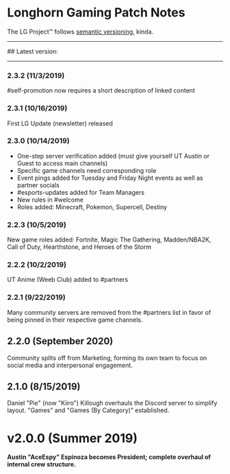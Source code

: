 # Longhorn Gaming Patch Notes

The LG Project:tm: follows [semantic versioning](https://semver.org/), kinda.

<hr />
## Latest version: 


<hr />

### 2.3.2 (11/3/2019)
#self-promotion now requires a short description of linked content

### 2.3.1 (10/16/2019)
First LG Update (newsletter) released

### 2.3.0 (10/14/2019)
- One-step server verification added (must give yourself UT Austin or Guest to access main channels)
- Specific game channels need corresponding role
- Event pings added for Tuesday and Friday Night events as well as partner socials
- #esports-updates added for Team Managers
- New rules in #welcome
- Roles added: Minecraft, Pokemon, Supercell, Destiny

### 2.2.3 (10/5/2019)
New game roles added: Fortnite, Magic The Gathering, Madden/NBA2K, Call of Duty, Hearthstone, and Heroes of the Storm


### 2.2.2 (10/2/2019)
UT Anime (Weeb Club) added to #partners

### 2.2.1 (9/22/2019)
Many community servers are removed from the #partners list in favor of being pinned in their respective game channels.

## 2.2.0 (September 2020)
Community splits off from Marketing, forming its own team to focus on social media and interpersonal engagement.

## 2.1.0 (8/15/2019)
Daniel "Pie" (now "Kiiro") Killough overhauls the Discord server to simplify layout. "Games" and "Games (By Category)" established.

# v2.0.0 (Summer 2019)
**Austin "AceEspy" Espinoza becomes President; complete overhaul of internal crew structure.**
